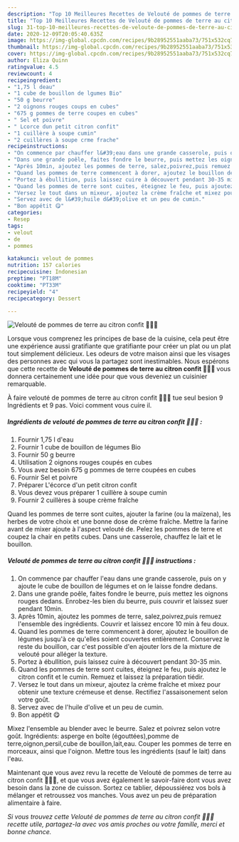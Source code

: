```yaml
---
description: "Top 10 Meilleures Recettes de Velouté de pommes de terre au citron confit 🥣🥔🍋"
title: "Top 10 Meilleures Recettes de Velouté de pommes de terre au citron confit 🥣🥔🍋"
slug: 31-top-10-meilleures-recettes-de-veloute-de-pommes-de-terre-au-citron-confit
date: 2020-12-09T20:05:40.635Z
image: https://img-global.cpcdn.com/recipes/9b28952551aaba73/751x532cq70/veloute-de-pommes-de-terre-au-citron-confit-🥣🥔🍋-photo-principale-de-la-recette.jpg
thumbnail: https://img-global.cpcdn.com/recipes/9b28952551aaba73/751x532cq70/veloute-de-pommes-de-terre-au-citron-confit-🥣🥔🍋-photo-principale-de-la-recette.jpg
cover: https://img-global.cpcdn.com/recipes/9b28952551aaba73/751x532cq70/veloute-de-pommes-de-terre-au-citron-confit-🥣🥔🍋-photo-principale-de-la-recette.jpg
author: Eliza Quinn
ratingvalue: 4.5
reviewcount: 4
recipeingredient:
- "1,75 l deau"
- "1 cube de bouillon de lgumes Bio"
- "50 g beurre"
- "2 oignons rouges coups en cubes"
- "675 g pommes de terre coupes en cubes"
- " Sel et poivre"
- " Lcorce dun petit citron confit"
- "1 cuillère à soupe cumin"
- "2 cuillères à soupe crme frache"
recipeinstructions:
- "On commence par chauffer l&#39;eau dans une grande casserole, puis on y ajoute le cube de bouillon de légumes et on le laisse fondre dedans."
- "Dans une grande poêle, faites fondre le beurre, puis mettez les oignons rouges dedans. Enrobez-les bien du beurre, puis couvrir et laissez suer pendant 10min."
- "Après 10min, ajoutez les pommes de terre, salez,poivrez,puis remuez l&#39;ensemble des ingrédients. Couvrir et laissez encore 10 min à feu doux."
- "Quand les pommes de terre commencent à dorer, ajoutez le bouillon de légumes jusqu&#39;à ce qu&#39;elles soient couvertes entièrement. Conservez le reste du bouillon, car c&#39;est possible d&#39;en ajouter lors de la mixture de velouté pour alléger la texture."
- "Portez à ébullition, puis laissez cuire à découvert pendant 30-35 min."
- "Quand les pommes de terre sont cuites, éteignez le feu, puis ajoutez le citron confit et le cumin. Remuez et laissez la préparation tiédir."
- "Versez le tout dans un mixeur, ajoutez la crème fraîche et mixez pour obtenir une texture crémeuse et dense. Rectifiez l&#39;assaisonement selon votre goût."
- "Servez avec de l&#39;huile d&#39;olive et un peu de cumin."
- "Bon appétit 😋"
categories:
- Resep
tags:
- velout
- de
- pommes

katakunci: velout de pommes 
nutrition: 157 calories
recipecuisine: Indonesian
preptime: "PT18M"
cooktime: "PT33M"
recipeyield: "4"
recipecategory: Dessert

---
```



![Velouté de pommes de terre au citron confit 🥣🥔🍋](https://img-global.cpcdn.com/recipes/9b28952551aaba73/751x532cq70/veloute-de-pommes-de-terre-au-citron-confit-🥣🥔🍋-photo-principale-de-la-recette.jpg)

Lorsque vous comprenez les principes de base de la cuisine, cela peut être une expérience aussi gratifiante que gratifiante pour créer un plat ou un plat tout simplement délicieux. Les odeurs de votre maison ainsi que les visages des personnes avec qui vous la partagez sont inestimables. Nous espérons que cette recette de <strong> Velouté de pommes de terre au citron confit 🥣🥔🍋 </strong> vous donnera certainement une idée pour que vous deveniez un cuisinier remarquable.

<!--inarticleads1-->

À faire velouté de pommes de terre au citron confit 🥣🥔🍋 tue seul besion 9 Ingrédients et 9 pas. Voici comment vous cuire il.

##### Ingrédients de velouté de pommes de terre au citron confit 🥣🥔🍋 :

1. Fournir 1,75 l d&#39;eau
1. Fournir 1 cube de bouillon de légumes Bio
1. Fournir 50 g beurre
1. Utilisation 2 oignons rouges coupés en cubes
1. Vous avez besoin 675 g pommes de terre coupées en cubes
1. Fournir  Sel et poivre
1. Préparer  L&#39;écorce d&#39;un petit citron confit
1. Vous devez vous préparer 1 cuillère à soupe cumin
1. Fournir 2 cuillères à soupe crème fraîche


Quand les pommes de terre sont cuites, ajouter la farine (ou la maïzena), les herbes de votre choix et une bonne dose de crème fraîche. Mettre la farine avant de mixer ajoute à l&#39;aspect velouté de. Pelez les pommes de terre et coupez la chair en petits cubes. Dans une casserole, chauffez le lait et le bouillon. 

<!--inarticleads2-->

##### Velouté de pommes de terre au citron confit 🥣🥔🍋 instructions :

1. On commence par chauffer l&#39;eau dans une grande casserole, puis on y ajoute le cube de bouillon de légumes et on le laisse fondre dedans.
1. Dans une grande poêle, faites fondre le beurre, puis mettez les oignons rouges dedans. Enrobez-les bien du beurre, puis couvrir et laissez suer pendant 10min.
1. Après 10min, ajoutez les pommes de terre, salez,poivrez,puis remuez l&#39;ensemble des ingrédients. Couvrir et laissez encore 10 min à feu doux.
1. Quand les pommes de terre commencent à dorer, ajoutez le bouillon de légumes jusqu&#39;à ce qu&#39;elles soient couvertes entièrement. Conservez le reste du bouillon, car c&#39;est possible d&#39;en ajouter lors de la mixture de velouté pour alléger la texture.
1. Portez à ébullition, puis laissez cuire à découvert pendant 30-35 min.
1. Quand les pommes de terre sont cuites, éteignez le feu, puis ajoutez le citron confit et le cumin. Remuez et laissez la préparation tiédir.
1. Versez le tout dans un mixeur, ajoutez la crème fraîche et mixez pour obtenir une texture crémeuse et dense. Rectifiez l&#39;assaisonement selon votre goût.
1. Servez avec de l&#39;huile d&#39;olive et un peu de cumin.
1. Bon appétit 😋


Mixez l&#39;ensemble au blender avec le beurre. Salez et poivrez selon votre goût. Ingrédients: asperge en boîte (égouttées),pomme de terre,oignon,persil,cube de bouillon,lait,eau. Couper les pommes de terre en morceaux, ainsi que l&#39;oignon. Mettre tous les ingrédients (sauf le lait) dans l&#39;eau. 

<!--inarticleads1-->

<p>
Maintenant que vous avez revu la recette de Velouté de pommes de terre au citron confit 🥣🥔🍋, et que vous avez également le savoir-faire dont vous avez besoin dans la zone de cuisson. Sortez ce tablier, dépoussiérez vos bols à mélanger et retroussez vos manches. Vous avez un peu de préparation alimentaire à faire.
</p>

<p>
<i>Si vous trouvez cette Velouté de pommes de terre au citron confit 🥣🥔🍋 recette utile, partagez-la avec vos amis proches ou votre famille, merci et bonne chance.</i>
</p>
